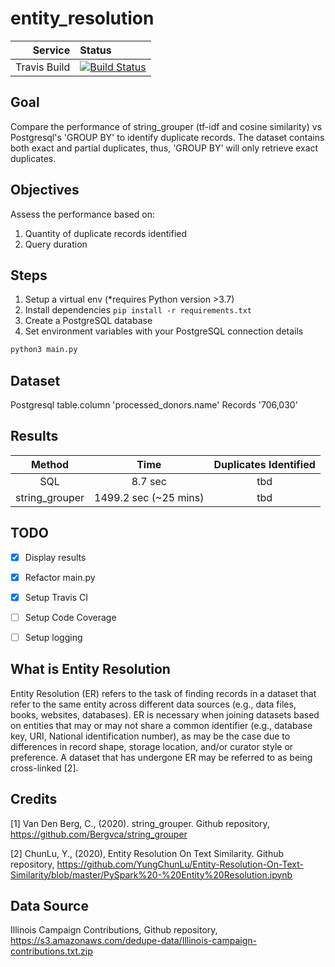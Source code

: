 # entity_resolution


|Service|Status|
| -------------: | :---- |
| Travis Build   | [![Build Status](https://travis-ci.org/JeffreyJackovich/entity_resolution.svg?branch=master)](https://travis-ci.org/JeffreyJackovich/entity_resolution) |



## Goal
Compare the performance of string_grouper (tf-idf and cosine similarity) vs Postgresql's 'GROUP BY' to identify 
duplicate records.  The dataset contains both exact and partial duplicates, thus, 'GROUP BY' will only retrieve exact duplicates.  


## Objectives
Assess the performance based on:
 1. Quantity of duplicate records identified 
 2. Query duration
 

## Steps
1. Setup a virtual env (*requires Python version >3.7)  
2. Install dependencies `pip install -r requirements.txt`
3. Create a PostgreSQL database
4. Set environment variables with your PostgreSQL connection details



```bash
python3 main.py 

```
## Dataset
Postgresql table.column 'processed_donors.name'
Records '706,030'


## Results
| Method | Time | Duplicates Identified|
| :-------------: | :----: | :----: |
| SQL | 8.7 sec  |  tbd |
| string_grouper | 1499.2 sec (~25 mins)| tbd |        



## TODO
- [x] Display results
- [x] Refactor main.py
- [x] Setup Travis CI 
- [ ] Setup Code Coverage 
- [ ] Setup logging


## What is Entity Resolution
Entity Resolution (ER) refers to the task of finding records in a dataset that refer to the same entity across different data sources (e.g., data files, books, websites, databases). ER is necessary when joining datasets based on entities that may or may not share a common identifier (e.g., database key, URI, National identification number), as may be the case due to differences in record shape, storage location, and/or curator style or preference. A dataset that has undergone ER may be referred to as being cross-linked [2].

## Credits
[1] Van Den Berg, C., (2020). string_grouper. Github repository, https://github.com/Bergvca/string_grouper

[2] ChunLu, Y., (2020), Entity Resolution On Text Similarity. Github repository, https://github.com/YungChunLu/Entity-Resolution-On-Text-Similarity/blob/master/PySpark%20-%20Entity%20Resolution.ipynb

## Data Source
Illinois Campaign Contributions, Github repository, https://s3.amazonaws.com/dedupe-data/Illinois-campaign-contributions.txt.zip
